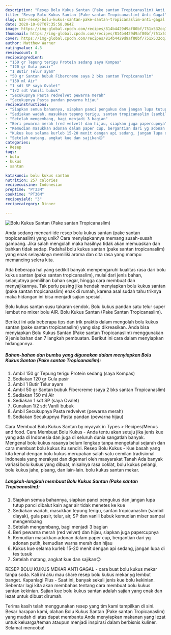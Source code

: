 ```yaml
---
description: "Resep Bolu Kukus Santan (Pake santan Tropicanaslim) Anti Gagal"
title: "Resep Bolu Kukus Santan (Pake santan Tropicanaslim) Anti Gagal"
slug: 625-resep-bolu-kukus-santan-pake-santan-tropicanaslim-anti-gagal
date: 2020-10-07T07:35:58.064Z
image: https://img-global.cpcdn.com/recipes/814b4429d9af80bf/751x532cq70/bolu-kukus-santan-pake-santan-tropicanaslim-foto-resep-utama.jpg
thumbnail: https://img-global.cpcdn.com/recipes/814b4429d9af80bf/751x532cq70/bolu-kukus-santan-pake-santan-tropicanaslim-foto-resep-utama.jpg
cover: https://img-global.cpcdn.com/recipes/814b4429d9af80bf/751x532cq70/bolu-kukus-santan-pake-santan-tropicanaslim-foto-resep-utama.jpg
author: Matthew Warner
ratingvalue: 4.3
reviewcount: 8
recipeingredient:
- "150 gr Tepung terigu Protein sedang saya Kompas"
- "120 gr Gula pasir"
- "1 Butir Telur ayam"
- "50 gr Santan bubuk Fibercreme saya 2 bks santan Tropicanaslim"
- "150 ml Air"
- "1 sdt SP saya Ovalet"
- "1/2 sdt Vanili bubuk"
- "Secukupnya Pasta redvelvet pewarna merah"
- "Secukupnya Pasta pandan pewarna hijau"
recipeinstructions:
- "Siapkan semua bahannya, siapkan panci pengukus dan jangan lupa tutup panci dibalut kain agar air tidak menetes ke kue"
- "Sediakan wadah, masukkan tepung terigu, santan tropicanaslim (sambil diayak), gula pasir, telur, air, SP dan vanili bubuk kemudian mixer sampai mengembang"
- "Setelah mengembang, bagi menjadi 3 bagian"
- "Beri pewarna merah (red velvet) dan hijau, siapkan juga papercupnya"
- "Kemudian masukkan adonan dalam paper cup, bergantian dari yg adonan putih, kemudian warna merah dan hijau"
- "Kukus kue selama kurleb 15-20 menit dengan api sedang, jangan lupa di tes tusuk"
- "Setelah matang, angkat kue dan sajikan😊"
categories:
- Resep
tags:
- bolu
- kukus
- santan

katakunci: bolu kukus santan 
nutrition: 257 calories
recipecuisine: Indonesian
preptime: "PT33M"
cooktime: "PT36M"
recipeyield: "3"
recipecategory: Dinner

---
```



![Bolu Kukus Santan (Pake santan Tropicanaslim)](https://img-global.cpcdn.com/recipes/814b4429d9af80bf/751x532cq70/bolu-kukus-santan-pake-santan-tropicanaslim-foto-resep-utama.jpg)

Anda sedang mencari ide resep bolu kukus santan (pake santan tropicanaslim) yang unik? Cara menyiapkannya memang susah-susah gampang. Jika salah mengolah maka hasilnya tidak akan memuaskan dan bahkan tidak sedap. Padahal bolu kukus santan (pake santan tropicanaslim) yang enak selayaknya memiliki aroma dan cita rasa yang mampu memancing selera kita.

Ada beberapa hal yang sedikit banyak mempengaruhi kualitas rasa dari bolu kukus santan (pake santan tropicanaslim), mulai dari jenis bahan, selanjutnya pemilihan bahan segar, hingga cara membuat dan menyajikannya. Tak perlu pusing jika hendak menyiapkan bolu kukus santan (pake santan tropicanaslim) enak di rumah, karena asal sudah tahu triknya maka hidangan ini bisa menjadi sajian spesial.

Bolu kukus santan susu takaran sendok. Bolu kukus pandan satu telur super lembut no mixer bolu AIR. Bolu Kukus Santan (Pake Santan Tropicanaslim).


Berikut ini ada beberapa tips dan trik praktis dalam mengolah bolu kukus santan (pake santan tropicanaslim) yang siap dikreasikan. Anda bisa menyiapkan Bolu Kukus Santan (Pake santan Tropicanaslim) menggunakan 9 jenis bahan dan 7 langkah pembuatan. Berikut ini cara dalam menyiapkan hidangannya.

<!--inarticleads1-->

##### Bahan-bahan dan bumbu yang digunakan dalam menyiapkan Bolu Kukus Santan (Pake santan Tropicanaslim):

1. Ambil 150 gr Tepung terigu Protein sedang (saya Kompas)
1. Sediakan 120 gr Gula pasir
1. Ambil 1 Butir Telur ayam
1. Ambil 50 gr Santan bubuk Fibercreme (saya 2 bks santan Tropicanaslim)
1. Sediakan 150 ml Air
1. Sediakan 1 sdt SP (saya Ovalet)
1. Gunakan 1/2 sdt Vanili bubuk
1. Ambil Secukupnya Pasta redvelvet (pewarna merah)
1. Sediakan Secukupnya Pasta pandan (pewarna hijau)


Cara Membuat Bolu Kukus Santan by myayak in Types &gt; Recipes/Menus and food. Cara Membuat Bolu Kukus - Anda tentu akan setuju jika jenis kue yang ada di Indonesia dan juga di seluruh dunia sangatlah banyak. Mengenal bolu kukus rasanya belum lengkap tanpa mengetahui sejarah dan cara membuat bolu kukus itu sendiri. Resep Bolu Kukus - Kue basah yang kita kenal dengan bolu kukus merupakan salah satu cemilan tradisional Indonesia yang merakyat dan digemari oleh masyarakat Tanah Ada banyak variasi bolu kukus yang dibuat, misalnya rasa coklat, bolu kukus pelangi, bolu kukus jahe, pisang, dan lain-lain. bolu kukus santan mekar. 

<!--inarticleads2-->

##### Langkah-langkah membuat Bolu Kukus Santan (Pake santan Tropicanaslim):

1. Siapkan semua bahannya, siapkan panci pengukus dan jangan lupa tutup panci dibalut kain agar air tidak menetes ke kue
1. Sediakan wadah, masukkan tepung terigu, santan tropicanaslim (sambil diayak), gula pasir, telur, air, SP dan vanili bubuk kemudian mixer sampai mengembang
1. Setelah mengembang, bagi menjadi 3 bagian
1. Beri pewarna merah (red velvet) dan hijau, siapkan juga papercupnya
1. Kemudian masukkan adonan dalam paper cup, bergantian dari yg adonan putih, kemudian warna merah dan hijau
1. Kukus kue selama kurleb 15-20 menit dengan api sedang, jangan lupa di tes tusuk
1. Setelah matang, angkat kue dan sajikan😊


RESEP BOLU KUKUS MEKAR ANTI GAGAL - cara buat bolu kukus mekar tanpa soda. Kali ini aku mau share resep bolu kukus mekar yg lembut banget. Kapanlagi Plus - Saat ini, banyak sekali jenis kue bolu kekinian. Sebentar lagi kita akan membahas tentang cara membuat bolu kukus santan kekinian. Sajian kue bolu kukus santan adalah sajian yang enak dan lezat untuk dibuat dirumah. 

Terima kasih telah menggunakan resep yang tim kami tampilkan di sini. Besar harapan kami, olahan Bolu Kukus Santan (Pake santan Tropicanaslim) yang mudah di atas dapat membantu Anda menyiapkan makanan yang lezat untuk keluarga/teman ataupun menjadi inspirasi dalam berbisnis kuliner. Selamat mencoba!
